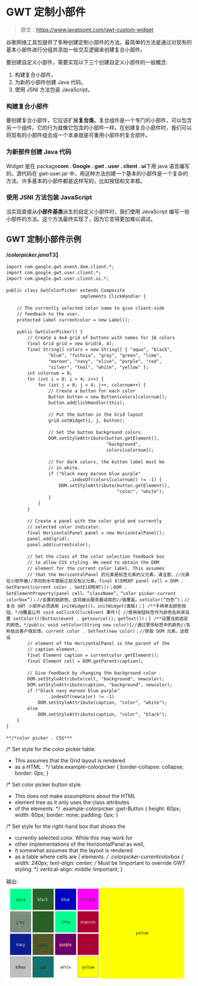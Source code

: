 # GWT 定制小部件

> 原文：<https://www.javatpoint.com/gwt-custom-widget>

谷歌网络工具包提供了多种创建定制小部件的方法。最简单的方法是通过对现有的基本小部件进行分组并添加一些交互逻辑来创建复合小部件。

要创建自定义小部件，需要实现以下三个创建自定义小部件的一般概念:

1.  构建复合小部件。
2.  为新的小部件创建 Java 代码。
3.  使用 JSNI 方法包装 JavaScript。

### 构建复合小部件

要创建复合小部件，它应该扩展**复合类**。复合组件是一个专门的小部件，可以包含另一个组件。它的行为就像它包含的小部件一样。在创建复合小部件时，我们可以将现有的小部件组合成一个本身就是可重用小部件的复合部件。

### 为新部件创建 Java 代码

Widget 是在 package**com . Google . gwt . user . client . ui**下用 java 语言编写的。源代码在 gwt-user.jar 中，用这种方法创建一个基本的小部件是一个复杂的方法。许多基本的小部件都是这样写的，比如按钮和文本框。

### 使用 JSNI 方法包装 JavaScript

当实现直接从**小部件基类**派生的自定义小部件时，我们使用 JavaScript 编写一些小部件的方法。这个方法最终实现了，因为它变得更加难以调试。

## GWT 定制小部件示例

**/*colorpicker.java*T3】**

```
import com.google.gwt.event.dom.client.*;
import com.google.gwt.user.client.*;
import com.google.gwt.user.client.ui.*;

public class GwtColorPicker extends Composite
                            implements ClickHandler {

    // The currently selected color name to give client-side 
    // feedback to the user.
    protected Label currentcolor = new Label();

    public GwtColorPicker() {
        // Create a 4x4 grid of buttons with names for 16 colors
        final Grid grid = new Grid(4, 4);
        final String[] colors = new String[] { "aqua", "black",
                "blue", "fuchsia", "gray", "green", "lime",
                "maroon", "navy", "olive", "purple", "red",
                "silver", "teal", "white", "yellow" };
        int colornum = 0;
        for (int i = 0; i < 4; i++) {
            for (int j = 0; j < 4; j++, colornum++) {
                // Create a button for each color
                Button button = new Button(colors[colornum]);
                button.addClickHandler(this);

                // Put the button in the Grid layout
                grid.setWidget(i, j, button);

                // Set the button background colors.
                DOM.setStyleAttribute(button.getElement(),
                                      "background",
                                      colors[colornum]);

                // For dark colors, the button label must be
                // in white.
                if ("black navy maroon blue purple"
                        .indexOf(colors[colornum]) != -1) {
                    DOM.setStyleAttribute(button.getElement(),
                                          "color", "white");
                }
            }
        }

        // Create a panel with the color grid and currently
        // selected color indicator.
        final HorizontalPanel panel = new HorizontalPanel();
        panel.add(grid);
        panel.add(currentcolor);

        // Set the class of the color selection feedback box 
        // to allow CSS styling. We need to obtain the DOM
        // element for the current color label. This assumes 
        // that the HorizontalPanel 的元素是标签元素的父元素。请注意，//元素在小部件被//添加到水平面板之前没有父元素。final ElEMENT panel cell = DOM . GetParent(current color . GetElEMENT())；DOM . SetElementProperty(panel cell，“className”，“color picker-current colorbox”)；//设置初始颜色。这将被从服务器读取的//值覆盖。setColor(“白色”)；//复合 GWT 小部件必须调用 initWidget()。initWidget(面板)；} /**手柄单击颜色按钮。*/@覆盖公共 void onClick(ClickEvent 事件){ //使用按钮标签作为颜色名称来设置 setColor(((Button)event . getsource())。getText())；} /**设置当前选定的颜色。*/public void setColor(String new color){//通过更改标签中的颜色//名称给出客户端反馈。current color . SetText(new color)；//获取 DOM 元素。这假设
        // element of the HorizontalPanel is the parent of the
        // caption element.
        final Element caption = currentcolor.getElement();
        final Element cell = DOM.getParent(caption);

        // Give feedback by changing the background color
        DOM.setStyleAttribute(cell, "background", newcolor);
        DOM.setStyleAttribute(caption, "background", newcolor);
        if ("black navy maroon blue purple"
                .indexOf(newcolor) != -1)
            DOM.setStyleAttribute(caption, "color", "white");
        else
            DOM.setStyleAttribute(caption, "color", "black");
    }
}

**/*color picker . CSS***

```
/* Set style for the color picker table.
 * This assumes that the Grid layout is rendered
 * as a HTML . */
table.example-colorpicker {
    border-collapse: collapse;
    border: 0px;
}

/* Set color picker button style.
 * This does not make assumptions about the HTML
 * element tree as it only uses the class attributes
 * of the elements. */
.example-colorpicker .gwt-Button {
    height: 60px;
    width: 60px;
    border: none;
    padding: 0px;
}

/* Set style for the right-hand box that shows the
 * currently selected color.  While this may work for
 * other implementations of the HorizontalPanel as well,
 * it somewhat assumes that the layout is rendered
 * as a table where cells are 
|  elements. */
.colorpicker-currentcolorbox {
    width: 240px;
    text-align: center;
    /* Must be !important to override GWT styling: */
    vertical-align: middle !important;
}

输出:
![GWT Custom WIdget ](img/6674ca818ce4acc551dc16103c2f12fb.png)
